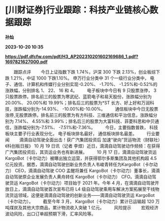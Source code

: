 # [川财证券]行业跟踪：科技产业链核心数据跟踪
**孙灿**

**2023-10-20 10:35**

**https://pdf.dfcfw.com/pdf/H3_AP202310201602169686_1.pdf?1697821627000.pdf**

　　跟踪点评 　　今日上证指数下跌 1.74%，沪深 300 下跌 2.13%，创业板综下跌 1.21%，中证 1000 下跌1.10%。 申万行业分类中 31 个一级行业分类中， 电子、通信、计算机和传媒行业分别实现-0.20%、 -1.70%、 -1.25%和-0.52%的涨跌幅，分别排名 1、 22、 16 和 4。 　　电子板块中今日有 9 只股票涨停， 3 只股票跌停。排名前三的股票为寒武纪、蓝箭电子和易天股份，涨跌幅分别为 20.00%、 20.00%和 19.99%；排名后三的股票为\*ST 长方、好上好和万润科技，涨跌幅分别为-14.93%、 -10.00%和-10.00%。 　　通信板块中今日无股票涨停,无股票跌停。排名前三的股票为有方科技、三维通信和平治信息，涨跌幅分别为 7.14%、 4.55%和 3.99%；排名后三的股票为大富科技、菲菱科思和中贝通信，涨跌幅分别为-7.51%、 -7.51%和-7.36%。 　　今日，主要指数普跌， 科技板块主要子行业表现分化， 电子板块排名最好， 通信板块排名最差。 　　行业要闻 　　滴滴自动驾驶全面出击！获广汽集团投资后 加速“驶向”货运物流（财联社）《科创板日报》 10 月 19 日讯（记者 李煜）近日，滴滴自动驾驶动作频频：在获得广汽集团投资后，其货运业务也有新进展。 　　10 月 17 日，滴滴自动驾驶货运 KargoBot（卡尔动力）被曝出独立运营，并获得鄂尔多斯集团及其他机构超 4.5 亿元投资。据悉，滴滴自动驾驶创新业务负责人韦峻青转任为KargoBot（卡尔动力） CEO，滴滴自动驾驶 COO 孟醒将兼任 KargoBot（卡尔动力）董事长，滴滴自动驾驶原企业发展负责人黄舟转任 KargoBot（卡尔动力） CFO。滴滴自动驾驶货运 KargoBot（卡尔动力）项目始于 2021 年。今年 4 月，在滴滴自动驾驶开放日上，滴滴自动驾驶首次宣布已将 L4 级自动驾驶乘用车解决方案拓展至干线物流货运领域，这便是滴滴自动驾驶的创新业务——滴滴自动驾驶货运 KargoBot（卡尔动力）。 　　截至今年 3 月， KargoBot（卡尔动力）累计已运输超 120 万吨煤炭及其他大宗商品，累计物流收入突破 1 亿元。 　　风险提示 　　宏观经济波动风险，出口订单超预期下滑，汇率风险等。